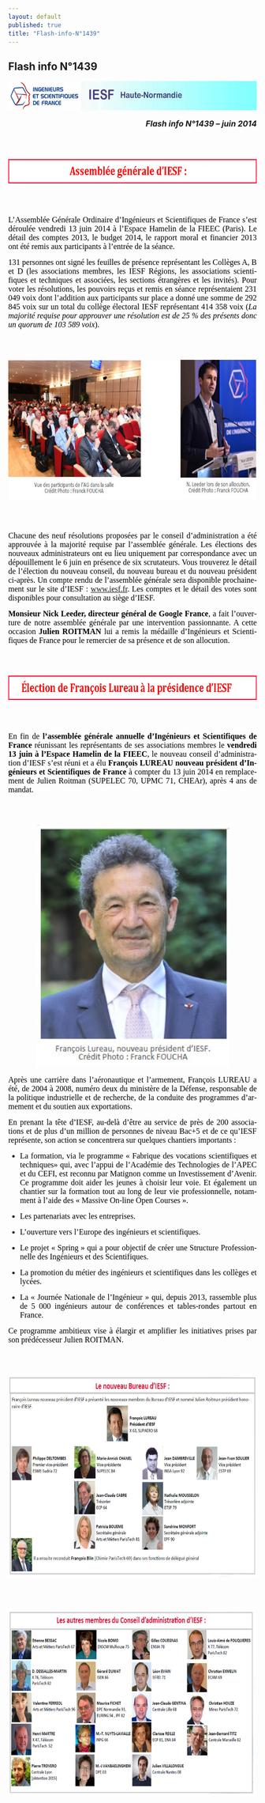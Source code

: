 ```yaml
---
layout: default
published: true
title: "Flash-info-N°1439"
---
```


## Flash info N°1439

<BODY LANG="fr-FR" LINK="#0000ff" DIR="LTR">
<P ALIGN=CENTER STYLE="margin-bottom:
 0.02in"><IMG SRC="/media/i_cdbaab96ea4a4911_html_m167a9f7d.jpg" NAME="Image 1" ALIGN=BOTTOM WIDTH=605 HEIGHT=59 BORDER=0></P>
<P ALIGN=RIGHT STYLE="margin-bottom: 0.02in"><FONT SIZE=3><I><B>Flash
info N°1439 – juin 2014</B></I></FONT></P>
<P STYLE="margin-bottom: 0.02in"><BR><BR>
</P>
<P ALIGN=CENTER STYLE="margin-bottom: 0.02in"><FONT COLOR="#000000"><IMG SRC="/media/i_cdbaab96ea4a4911_html_m94904fb.jpg" NAME="graphics1" ALIGN=BOTTOM WIDTH=680 HEIGHT=49 BORDER=0></FONT></P>
<P STYLE="margin-bottom: 0.02in"><BR><BR>
</P>
<P ALIGN=JUSTIFY STYLE="margin-bottom: 0.02in"><FONT COLOR="#000000"><FONT FACE="Calibri, serif"><FONT SIZE=3>L’Assemblée
Générale Ordinaire d’Ingénieurs et Scientifiques de France s’est
déroulée vendredi 13 juin 2014 à l’Espace Hamelin de la FIEEC
(Paris). Le détail des comptes 2013, le budget 2014, le rapport
moral et financier 2013 ont été remis aux participants à l’entrée
de la séance.</FONT></FONT></FONT></P>
<P ALIGN=JUSTIFY STYLE="margin-bottom: 0.02in"><FONT COLOR="#000000"><FONT FACE="Calibri, serif"><FONT SIZE=3>131
personnes ont signé les feuilles de présence représentant les
Collèges A, B et D (les associations membres, les IESF Régions, les
associations scientifiques et techniques et associées, les sections
étrangères et les invités). Pour voter les résolutions, les
pouvoirs reçus et remis en séance représentaient 231 049 voix dont
l’addition aux participants sur place a donné une somme de 292 845
voix sur un total du collège électoral IESF représentant 414 358
voix (<I>La majorité requise pour approuver une résolution est de
25 % des présents donc un quorum de 103 589 voix</I>).</FONT></FONT></FONT></P>
<P STYLE="margin-bottom: 0.02in"><BR><BR>
</P>
<P ALIGN=CENTER STYLE="margin-bottom: 0.02in"><FONT COLOR="#000000"><IMG SRC="/media/i_cdbaab96ea4a4911_html_ma07c88e.jpg" NAME="Image 3" ALIGN=BOTTOM WIDTH=680 HEIGHT=282 BORDER=0></FONT></P>
<P STYLE="margin-bottom: 0.02in"><BR><BR>
</P>
<P ALIGN=JUSTIFY STYLE="margin-bottom: 0.02in"><FONT COLOR="#000000"><FONT FACE="Calibri, serif"><FONT SIZE=3>Chacune
des neuf résolutions proposées par le conseil d’administration a
été approuvée à la majorité requise par l’assemblée générale.
Les élections des nouveaux administrateurs ont eu lieu uniquement
par correspondance avec un dépouillement le 6 juin en présence de
six scrutateurs. Vous trouverez le détail de l’élection du
nouveau conseil, du nouveau bureau et du nouveau président ci-après.
Un compte rendu de l’assemblée générale sera disponible
prochainement sur le site d’IESF : <A HREF="www.iesf.fr">www.iesf.fr</A>.
Les comptes et le détail des votes sont disponibles pour
consultation au siège d’IESF.</FONT></FONT></FONT></P>
<P ALIGN=JUSTIFY STYLE="margin-bottom: 0.02in"><FONT COLOR="#000000"><FONT FACE="Calibri, serif"><FONT SIZE=3><B>Monsieur
Nick Leeder, directeur général de Google France</B>, a fait
l’ouverture de notre assemblée générale par une intervention
passionnante. A cette occasion <B>Julien ROITMAN</B> lui a remis la
médaille d’Ingénieurs et Scientifiques de France pour le
remercier de sa présence et de son allocution.</FONT></FONT></FONT></P>
<P STYLE="margin-bottom: 0.02in"><BR><BR>
</P>
<P ALIGN=CENTER STYLE="margin-bottom: 0.02in"><FONT COLOR="#000000"><IMG SRC="/media/i_cdbaab96ea4a4911_html_m17f9d71e.jpg" NAME="Image 6" ALIGN=BOTTOM WIDTH=680 HEIGHT=49 BORDER=0></FONT></P>
<P STYLE="margin-bottom: 0.02in"><BR><BR>
</P>
<P ALIGN=JUSTIFY STYLE="margin-bottom: 0.02in"><FONT COLOR="#000000"><FONT FACE="Calibri, serif"><FONT SIZE=3>En
fin de <B>l’assemblée générale annuelle d’Ingénieurs et
Scientifiques de France</B> réunissant les représentants de ses
associations membres le <B>vendredi 13 juin à l’Espace Hamelin de
la FIEEC</B>, le nouveau conseil d’administration d’IESF s’est
réuni et a élu <B>François LUREAU nouveau président d’Ingénieurs
et Scientifiques de France</B> à compter du 13 juin 2014 en
remplacement de Julien Roitman (SUPELEC 70, UPMC 71, CHEAr), après 4
ans de mandat.</FONT></FONT></FONT></P>
<P ALIGN=JUSTIFY STYLE="margin-bottom: 0.02in"><BR><BR>
</P>
<P ALIGN=CENTER STYLE="margin-bottom: 0.02in"><FONT COLOR="#000000"><IMG SRC="/media/i_cdbaab96ea4a4911_html_2371d879.jpg" NAME="Image 0" ALIGN=BOTTOM WIDTH=391 HEIGHT=490 BORDER=0></FONT></P>
<P ALIGN=JUSTIFY STYLE="margin-bottom: 0.02in"><FONT COLOR="#000000"><FONT FACE="Calibri, serif"><FONT SIZE=3>Après
une carrière dans l’aéronautique et l’armement, François
LUREAU a été, de 2004 à 2008, numéro deux du ministère de la
Défense, responsable de la politique industrielle et de recherche,
de la conduite des programmes d’armement et du soutien aux
exportations.</FONT></FONT></FONT></P>
<P ALIGN=JUSTIFY STYLE="margin-bottom: 0.02in"><FONT COLOR="#000000"><FONT FACE="Calibri, serif"><FONT SIZE=3>En
prenant la tête d’IESF, au-delà d’être au service de près de
200 associations et de plus d’un million de personnes de niveau
Bac+5 et de ce qu’IESF représente, son action se concentrera sur
quelques chantiers importants :</FONT></FONT></FONT></P>
<UL>
	<LI><P ALIGN=JUSTIFY STYLE="margin-bottom: 0.02in"><FONT COLOR="#000000"><FONT FACE="Calibri, serif"><FONT SIZE=3>La
	formation, via le programme « Fabrique des vocations scientifiques
	et techniques» qui, avec l’appui de l’Académie des
	Technologies de l’APEC et du CEFI, est reconnu par Matignon comme
	un Investissement d’Avenir. Ce programme doit aider les jeunes à
	choisir leur voie. Et également un chantier sur la formation tout
	au long de leur vie professionnelle, notamment à l’aide des «
	Massive On-line Open Courses ».</FONT></FONT></FONT></P>
	<LI><P ALIGN=JUSTIFY STYLE="margin-bottom: 0.02in"><FONT COLOR="#000000"><FONT FACE="Calibri, serif"><FONT SIZE=3>Les
	partenariats avec les entreprises.</FONT></FONT></FONT></P>
	<LI><P ALIGN=JUSTIFY STYLE="margin-bottom: 0.02in"><FONT COLOR="#000000"><FONT FACE="Calibri, serif"><FONT SIZE=3>L’ouverture
	vers l’Europe des ingénieurs et scientifiques.</FONT></FONT></FONT></P>
	<LI><P ALIGN=JUSTIFY STYLE="margin-bottom: 0.02in"><FONT COLOR="#000000"><FONT FACE="Calibri, serif"><FONT SIZE=3>Le
	projet « Spring » qui a pour objectif de créer une Structure
	Professionnelle des Ingénieurs et des Scientifiques.</FONT></FONT></FONT></P>
	<LI><P ALIGN=JUSTIFY STYLE="margin-bottom: 0.02in"><FONT COLOR="#000000"><FONT FACE="Calibri, serif"><FONT SIZE=3>La
	promotion du métier des ingénieurs et scientifiques dans les
	collèges et lycées.</FONT></FONT></FONT></P>
	<LI><P ALIGN=JUSTIFY STYLE="margin-bottom: 0.02in"><FONT COLOR="#000000"><FONT FACE="Calibri, serif"><FONT SIZE=3>La
	« Journée Nationale de l’Ingénieur » qui, depuis 2013,
	rassemble plus de 5 000 ingénieurs autour de conférences et
	tables-rondes partout en France.</FONT></FONT></FONT></P>
</UL>
<P ALIGN=JUSTIFY STYLE="margin-bottom: 0.02in"><FONT COLOR="#000000"><FONT FACE="Calibri, serif"><FONT SIZE=3>Ce
programme ambitieux vise à élargir et amplifier les initiatives
prises par son prédécesseur Julien ROITMAN.</FONT></FONT></FONT></P>
<P ALIGN=JUSTIFY STYLE="margin-bottom: 0.02in"><BR><BR>
</P>
<P ALIGN=CENTER STYLE="margin-bottom: 0.02in"><FONT COLOR="#000000"><IMG SRC="/media/i_cdbaab96ea4a4911_html_m7cf06.jpg" NAME="Image 8" ALIGN=BOTTOM WIDTH=680 HEIGHT=410 BORDER=0></FONT></P>
<P ALIGN=JUSTIFY STYLE="margin-bottom: 0.02in"><BR><BR>
</P>
<P ALIGN=CENTER STYLE="margin-bottom: 0.02in"><FONT COLOR="#000000"><IMG SRC="/media/i_cdbaab96ea4a4911_html_m9edeb66.jpg" NAME="Image 7" ALIGN=BOTTOM WIDTH=680 HEIGHT=378 BORDER=0></FONT></P>
<P ALIGN=JUSTIFY STYLE="margin-bottom: 0.02in"><BR><BR>
</P>
</BODY>